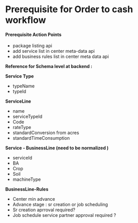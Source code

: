 # Prerequisite for Order to cash workflow

#### Prerequisite Action Points

* package listing api
* add service list in center meta-data api
* add business rules list in center meta data api



**Reference for Schema level at backend  :**

**Service Type**

* typeName
* typeId

**ServiceLine**

* name
* serviceTypeId
* Code
* rateType
* standardConversion from acres
* standardTimeConsumption

**Service - BusinessLine \(need to be normalized \)**

* serviceId
* BA
* Crop
* Soil
* machineType

**BusinessLine-Rules**

* Center min advance
* Advance stage : sr creation or job scheduling
*  Sr creation aprroval required?
*  Job schedule service partner approval required ?

